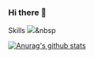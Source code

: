 ### Hi there 👋

<!--
**JayeHa/JayeHa** is a ✨ _special_ ✨ repository because its `README.md` (this file) appears on your GitHub profile.

Here are some ideas to get you started:

- 🔭 I’m currently working on ...
- 🌱 I’m currently learning ...
- 👯 I’m looking to collaborate on ...
- 🤔 I’m looking for help with ...
- 💬 Ask me about ...
- 📫 How to reach me: ...
- 😄 Pronouns: ...
- ⚡ Fun fact: ...
-->

Skills
<img src="https://img.shields.io/badge/JavaScript-F7DF1E?style=flat-square&logo=JavaScript&logoColor=white"/></a>&nbsp 


  [![Anurag's github stats](https://github-readme-stats.vercel.app/api?username=JayeHa)](https://github.com/anuraghazra/github-readme-stats)
